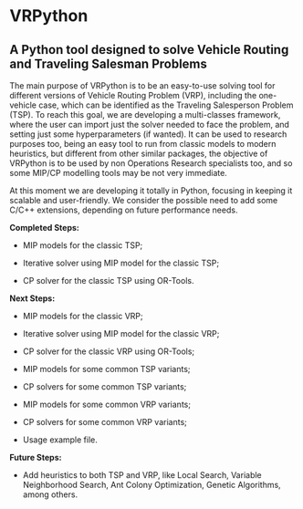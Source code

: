 # VRPython

## A Python tool designed to solve Vehicle Routing and Traveling Salesman Problems

The main purpose of VRPython is to be an easy-to-use solving tool for different versions of Vehicle Routing Problem (VRP), including the one-vehicle case, which can be identified as the Traveling Salesperson Problem (TSP). To reach this goal, we are developing a multi-classes framework, where the user can import just the solver needed to face the problem, and setting just some hyperparameters (if wanted). It can be used to research purposes too, being an easy tool to run from classic models to modern heuristics, but different from other similar packages, the objective of VRPython is to be used by non Operations Research specialists too, and so some MIP/CP modelling tools may be not very immediate.

At this moment we are developing it totally in Python, focusing in keeping it scalable and user-friendly. We consider the possible need to add some C/C++ extensions, depending on future performance needs.

**Completed Steps:**

* MIP models for the classic TSP;

* Iterative solver using MIP model for the classic TSP;

* CP solver for the classic TSP using OR-Tools.

**Next Steps:**

* MIP models for the classic VRP;

* Iterative solver using MIP model for the classic VRP;

* CP solver for the classic VRP using OR-Tools;

* MIP models for some common TSP variants;

* CP solvers for some common TSP variants;

* MIP models for some common VRP variants;

* CP solvers for some common VRP variants;

* Usage example file.

**Future Steps:**

* Add heuristics to both TSP and VRP, like Local Search, Variable Neighborhood Search, Ant Colony Optimization, Genetic Algorithms, among others.
